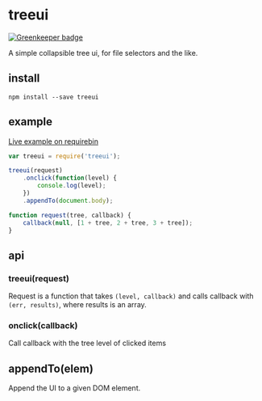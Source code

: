 # treeui

[![Greenkeeper badge](https://badges.greenkeeper.io/tmcw/treeui.svg)](https://greenkeeper.io/)

A simple collapsible tree ui, for file selectors and the like.

## install

    npm install --save treeui

## example

[Live example on requirebin](http://requirebin.com/?gist=tmcw/9842067)

```js
var treeui = require('treeui');

treeui(request)
    .onclick(function(level) {
        console.log(level);
    })
    .appendTo(document.body);

function request(tree, callback) {
    callback(null, [1 + tree, 2 + tree, 3 + tree]);
}
```

## api

### treeui(request)

Request is a function that takes `(level, callback)` and calls callback
with `(err, results)`, where results is an array.

### onclick(callback)

Call callback with the tree level of clicked items

## appendTo(elem)

Append the UI to a given DOM element.
